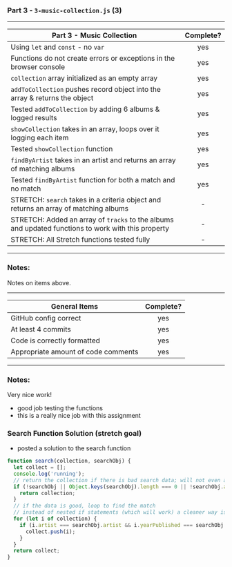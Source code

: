 ### Part 3 - `3-music-collection.js` (3)

---

| Part 3 - Music Collection                                                                          | Complete? |
| -------------------------------------------------------------------------------------------------- | :-------: |
| Using `let` and `const` - no `var`                                                                 |    yes    |
| Functions do not create errors or exceptions in the browser console                                |    yes    |
| `collection` array initialized as an empty array                                                   |    yes    |
| `addToCollection` pushes record object into the array & returns the object                         |    yes    |
| Tested `addToCollection` by adding 6 albums & logged results                                       |    yes    |
| `showCollection` takes in an array, loops over it logging each item                                |    yes    |
| Tested `showCollection` function                                                                   |    yes    |
| `findByArtist` takes in an artist and returns an array of matching albums                          |    yes    |
| Tested `findByArtist` function for both a match and no match                                       |    yes    |
| STRETCH: `search` takes in a criteria object and returns an array of matching albums               |     -     |
| STRETCH: Added an array of `tracks` to the albums and updated functions to work with this property |     -     |
| STRETCH: All Stretch functions tested fully                                                        |     -     |

---

### Notes:

Notes on items above.

---

| General Items                       | Complete? |
| ----------------------------------- | :-------: |
| GitHub config correct               |    yes    |
| At least 4 commits                  |    yes    |
| Code is correctly formatted         |    yes    |
| Appropriate amount of code comments |    yes    |

---

### Notes:

Very nice work!

- good job testing the functions
- this is a really nice job with this assignment

### Search Function Solution (stretch goal)

- posted a solution to the search function

```js
function search(collection, searchObj) {
  let collect = [];
  console.log('running');
  // return the collection if there is bad search data; will not even attempt the loop
  if (!searchObj || Object.keys(searchObj).length === 0 || !searchObj.artist || !searchObj.yearPublished) {
    return collection;
  }
  // if the data is good, loop to find the match
  // instead of nested if statements (which will work) a cleaner way is put on one line
  for (let i of collection) {
    if (i.artist === searchObj.artist && i.yearPublished === searchObj.yearPublished) {
      collect.push(i);
    }
  }
  return collect;
}
```
